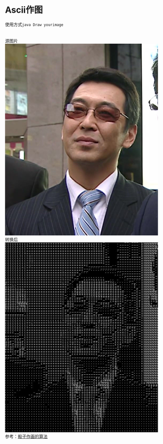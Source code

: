 ﻿# Ascii作图
使用方式`java Draw yourimage`<br><br><br>
源图片<br>
![enter image description here](https://raw.githubusercontent.com/QiuFuKang/DrawInAscii/master/DrawInAscii/sourceImage.jpg)<br>
转换后<br>![enter image description here](https://raw.githubusercontent.com/QiuFuKang/DrawInAscii/master/DrawInAscii/asciiImage.jpg)<br>
参考：[骰子作画的算法](http://www.ruanyifeng.com/blog/2011/11/dice_portrait.html)
